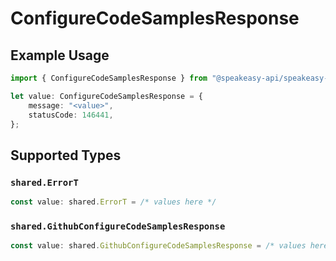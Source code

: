 # ConfigureCodeSamplesResponse

## Example Usage

```typescript
import { ConfigureCodeSamplesResponse } from "@speakeasy-api/speakeasy-client-sdk-typescript/sdk/models/operations";

let value: ConfigureCodeSamplesResponse = {
    message: "<value>",
    statusCode: 146441,
};
```

## Supported Types

### `shared.ErrorT`

```typescript
const value: shared.ErrorT = /* values here */
```

### `shared.GithubConfigureCodeSamplesResponse`

```typescript
const value: shared.GithubConfigureCodeSamplesResponse = /* values here */
```

